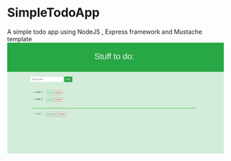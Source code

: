 # SimpleTodoApp
A simple todo app using NodeJS , Express framework and Mustache template
![dashboard](https://github.com/sanketsy/SimpleTodoApp/blob/main/dashboard.png?raw=true)
